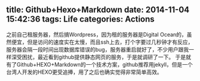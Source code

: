 title: Github+Hexo+Markdown
date: 2014-11-04 15:42:36
tags: Life
categories: Actions
---
之前自己租服务器，然后搞Wordpress，因为租的服务器是Digital Ocean的，虽然便宜，但是访问的速度实在太慢，而且ssh上去，打个字要过几秒钟才有反应，服务器会隔一段时间出现数据库错误的bug，服务器重启就好了，不少用户跟我一样深受困扰，最近看到github提供静态网页的服务，于是就调研了一下。
于是就有了Github+HEXO+Markdown的一个技术方案，github推荐用jekyll，但是一个台湾人开发的HEXO更受追捧，用了之后也确实觉得非常简单高效。
